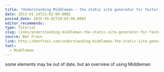 ```yaml
---
title: "Understanding Middleman – the static site generator for faster prototyping "
date: 2013-01-24T21:02:00.000Z
posted_date: 2015-05-02T20:03:00.000Z
editor_recommends:
type: Tutorial
slug: links/understanding-middleman-the-static-site-generator-for-faster-prototyping
source: Ben Frain
link: http://benfrain.com/understanding-middleman-the-static-site-generator-for-faster-prototyping/
tool:
  - Middleman
---
```

some elements may be out of date, but an overview of using Middleman



